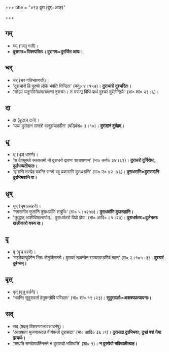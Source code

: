 +++
title = "०९३ दुरा (दुर्+आङ्)"

+++

## गम्
- गम् (गम्लृ गतौ)।
- **दुरागतः=विषमपतितः। दुरागमः=दुरर्जित आयः।**

## चर्
- चर् (चर गतिभक्षणयोः)।
- 'दुराचारो हि पुरुषो लोके भवति निन्दितः' (मनु० ४।१५७)। **दुराचारो दुश्चरितः।**
- 'सोऽयं चतुर्णामेतेषामाश्रमाणां दुराचरः। तं चराद्य विधिं पार्थ दुश्चरं दुर्बलेन्द्रियैः' (भा० शां० २३।६)।

## दा
- दा (डुदाञ् दाने)।
- 'यथा दुरादानं सन्दंशे वानुहायाददीत' (षड्विंश० ३।१०)। **दुरादानं दुर्ग्रहम्।**

## धृ
- धृ (धृञ् धारणे)।
- 'स देवयुक्तो रथसत्तमो नो दुराधरो द्रावणः शात्रवाणाम्' (भा० कर्ण० ३४।६९)। **दुराधरो दुर्निरोधः, दुर्लभव्यतीघातः।**
- 'द्वाराणि तस्येह वदन्ति सन्तो बहु प्रकाराणि दुराधराणि' (भा० उ० ४२।४६)। **दुराधराणि=दुरासदानि दुरभिभवानि वा।**

## धृष्
- धृष् (धृष प्रसहने)।
- 'नगराणीव गुप्तानि दुराधर्षाणि शत्रुभिः' (भा० ५।५२५७)। **दुराधर्षाणि दुष्प्रसहानि।**
- 'क्रुद्धात् आशीविषात्सर्पात्… दुराधर्षतरो विप्रो ज्ञेयः' (भा० आदि० ८१।२३)। **दुराधर्षतरः=दुर्लभतरः खलीकारो यस्य सः।**

## वृ
- वृ (वृञ् वरणे)।
- 'महतेवाम्बुवेगेन भिन्नः सेतुर्जलागमे। दुरावरं त्वदन्येन राज्यखण्डमिदं महत्' (रा० २।१०५।३)। **दुरावरं दुर्बन्धम्।**

## वृत्
- वृत् (वृतु वर्तने)।
- 'भवन्ति सुदुरावर्ता हेतुमन्तोपि पण्डिताः' (भा० शां० १९।२३)। **सुदुरावर्ताः=अशक्यप्रत्यायनाः।**

## सद्
- सद् (षद्लृ विशरणगत्यवसादनेषु)।
- 'आख्याता भुजगास्तात वीर्यवन्तो दुरासदाः' (भा० आदि० ३६।१)। **दुरासदा दुरभिभवाः, दुःखं वशं नेया इत्यर्थः।**
- 'सम्प्रति समदेशवर्तिनस्ते न दुरासदो भविष्यति' (शा० १)। **न दुरुपेयो भविष्यतीत्याह।**
